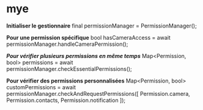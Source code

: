 # mye

**Initialiser le gestionnaire**
final permissionManager = PermissionManager();

**Pour une permission spécifique**
bool hasCameraAccess = await permissionManager.handleCameraPermission();

**_Pour vérifier plusieurs permissions en même temps_**
Map<Permission, bool> permissions = await permissionManager.checkEssentialPermissions();

**Pour vérifier des permissions personnalisées**
Map<Permission, bool> customPermissions = await permissionManager.checkAndRequestPermissions([
Permission.camera,
Permission.contacts,
Permission.notification
]);

